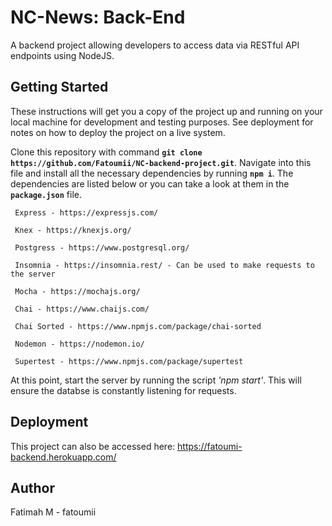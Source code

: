# NC-News: Back-End

A backend project allowing developers to access data via RESTful API endpoints using NodeJS.

## Getting Started

These instructions will get you a copy of the project up and running on your local machine for development and testing purposes. See deployment for notes on how to deploy the project on a live system.

Clone this repository with command **`git clone https://github.com/Fatoumii/NC-backend-project.git`**. Navigate into this file and install all the necessary dependencies by running **`npm i`**. The dependencies are listed below or you can take a look at them in the **`package.json`** file.
```
 Express - https://expressjs.com/

 Knex - https://knexjs.org/

 Postgress - https://www.postgresql.org/

 Insomnia - https://insomnia.rest/ - Can be used to make requests to the server

 Mocha - https://mochajs.org/

 Chai - https://www.chaijs.com/

 Chai Sorted - https://www.npmjs.com/package/chai-sorted

 Nodemon - https://nodemon.io/

 Supertest - https://www.npmjs.com/package/supertest
```

At this point, start the server by running the script *'npm start'*. This will ensure the databse is constantly listening for requests.

## Deployment

This project can also be accessed here: https://fatoumi-backend.herokuapp.com/

## Author

Fatimah M - fatoumii

